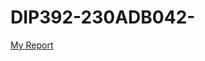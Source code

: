 # DIP392-230ADB042-
[My Report](https://docs.google.com/document/d/1KvIaRmeAYBSQrfOgYjxndgcqgyt_OBiQ/edit?usp=sharing&ouid=100321223622549804798&rtpof=true&sd=true)
